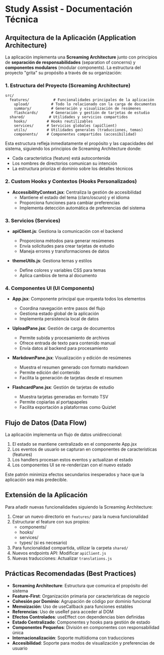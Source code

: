# Study Assist - Documentación Técnica

## Arquitectura de la Aplicación (Application Architecture)

La aplicación implementa una **Screaming Architecture** junto con principios de **separación de responsabilidades** (separation of concerns) y **componentes modulares** (modular components). La estructura del proyecto "grita" su propósito a través de su organización:

### 1. Estructura del Proyecto (Screaming Architecture)

```
src/
  features/           # Funcionalidades principales de la aplicación
    upload/          # Todo lo relacionado con la carga de documentos
    summary/         # Generación y visualización de resúmenes
    flashcards/      # Generación y gestión de tarjetas de estudio
  shared/           # Utilidades y servicios compartidos
    hooks/         # Hooks reutilizables
    services/      # Servicios globales (apiClient)
    utils/         # Utilidades generales (traducciones, temas)
    components/    # Componentes compartidos (accesibilidad)
```

Esta estructura refleja inmediatamente el propósito y las capacidades del sistema, siguiendo los principios de Screaming Architecture donde:
- Cada característica (feature) está autocontenida
- Los nombres de directorios comunican su intención
- La estructura prioriza el dominio sobre los detalles técnicos

### 2. Custom Hooks y Contextos (Hooks Personalizados)

- **AccessibilityContext.jsx**: Centraliza la gestión de accesibilidad
  - Mantiene el estado del tema (claro/oscuro) y el idioma
  - Proporciona funciones para cambiar preferencias
  - Implementa detección automática de preferencias del sistema

### 3. Servicios (Services)

- **apiClient.js**: Gestiona la comunicación con el backend
  - Proporciona métodos para generar resúmenes
  - Envía solicitudes para crear tarjetas de estudio
  - Maneja errores y transformaciones de datos

- **themeUtils.js**: Gestiona temas y estilos
  - Define colores y variables CSS para temas
  - Aplica cambios de tema al documento

### 4. Componentes UI (UI Components)

- **App.jsx**: Componente principal que orquesta todos los elementos
  - Coordina navegación entre pasos del flujo
  - Gestiona estado global de la aplicación
  - Implementa persistencia local de datos

- **UploadPane.jsx**: Gestión de carga de documentos
  - Permite subida y procesamiento de archivos
  - Ofrece entrada de texto para contenido manual
  - Envía datos al backend para procesamiento

- **MarkdownPane.jsx**: Visualización y edición de resúmenes
  - Muestra el resumen generado con formato markdown
  - Permite edición del contenido
  - Facilita la generación de tarjetas desde el resumen

- **FlashcardPane.jsx**: Gestión de tarjetas de estudio
  - Muestra tarjetas generadas en formato TSV
  - Permite copiarlas al portapapeles
  - Facilita exportación a plataformas como Quizlet

## Flujo de Datos (Data Flow)

La aplicación implementa un flujo de datos unidireccional:

1. El estado se mantiene centralizado en el componente App.jsx
2. Los eventos de usuario se capturan en componentes de características (features)
3. Los handlers procesan estos eventos y actualizan el estado
4. Los componentes UI se re-renderizan con el nuevo estado

Este patrón minimiza efectos secundarios inesperados y hace que la aplicación sea más predecible.

## Extensión de la Aplicación

Para añadir nuevas funcionalidades siguiendo la Screaming Architecture:

1. Crear un nuevo directorio en `features/` para la nueva funcionalidad
2. Estructurar el feature con sus propios:
   - components/
   - hooks/
   - services/
   - types/ (si es necesario)
3. Para funcionalidad compartida, utilizar la carpeta `shared/`
4. Nuevos endpoints API: Modificar `apiClient.js`
5. Nuevas traducciones: Actualizar `translations.js`

## Prácticas Recomendadas (Best Practices)

- **Screaming Architecture**: Estructura que comunica el propósito del sistema
- **Feature-First**: Organización primaria por características de negocio
- **Cohesión por Dominio**: Agrupación de código por dominio funcional
- **Memoización**: Uso de useCallback para funciones estables
- **Referencias**: Uso de useRef para acceder al DOM
- **Efectos Controlados**: useEffect con dependencias bien definidas
- **Estado Centralizado**: Componentes y hooks para gestión de estado
- **Componentes Pequeños**: División en componentes con responsabilidad única
- **Internacionalización**: Soporte multiidioma con traducciones
- **Accesibilidad**: Soporte para modos de visualización y preferencias de usuario
